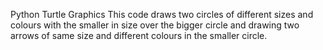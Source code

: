 Python Turtle Graphics
This code draws two circles of different sizes and colours with the smaller 
in size over the bigger circle and drawing two arrows of same size and different 
colours in the smaller circle.